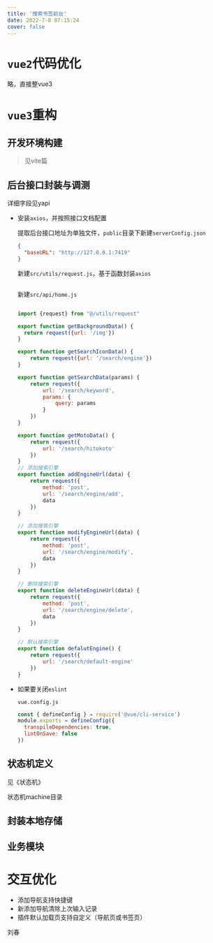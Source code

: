 ```yaml
---
title: '搜索书签前台'
date: 2022-7-8 07:15:24
cover: false
---
```


# `vue2`代码优化

略，直接整vue3

# `vue3`重构

## 开发环境构建

> 见vite篇

## 后台接口封装与调测

详细字段见yapi

- 安装`axios`，并按照接口文档配置

  提取后台接口地址为单独文件，`public`目录下新建`serverConfig.json`

  ```json
  {
    "baseURL": "http://127.0.0.1:7419"
  }
  ```

  

  新建`src/utils/request.js`，基于函数封装`axios`
  
  ```js
  ```
  
  新建`src/api/home.js`
  
  ```js
  
  import {request} from "@/utils/request"
  
  export function getBackgroundData() {
    return request({url: '/img'})
  }
  
  export function getSearchIconData() {
      return request({url: '/search/engine'})
  }
  
  export function getSearchData(params) {
      return request({
          url: '/search/keyword',
          params: {
              query: params
          }
      })
  }
  
  export function getMotoData() {
      return request({
          url: '/search/hitokoto'
      })
  }
  // 添加搜索引擎
  export function addEngineUrl(data) {
      return request({
          method: 'post',
          url: '/search/engine/add',
          data
      })
  }
  
  // 添加搜索引擎
  export function modifyEngineUrl(data) {
      return request({
          method: 'post',
          url: '/search/engine/modify',
          data
      })
  }
  
  // 删除搜索引擎
  export function deleteEngineUrl(data) {
      return request({
          method: 'post',
          url: '/search/engine/delete',
          data
      })
  }
  
  // 默认搜索引擎
  export function defalutEngine() {
      return request({
          url: '/search/default-engine'
      })
  }
  
  ```
  
  
  
  
  
- 如果要关闭`eslint`

  `vue.config.js`

  ```js
  const { defineConfig } = require('@vue/cli-service')
  module.exports = defineConfig({
    transpileDependencies: true,
    lintOnSave: false
  })
  
  ```



## 状态机定义

见《状态机》

状态机machine目录

## 封装本地存储



## 业务模块



# 交互优化

- 添加导航支持快捷键
- 新添加导航清除上次输入记录
- 插件默认加载页支持自定义（导航页或书签页）

刘春
